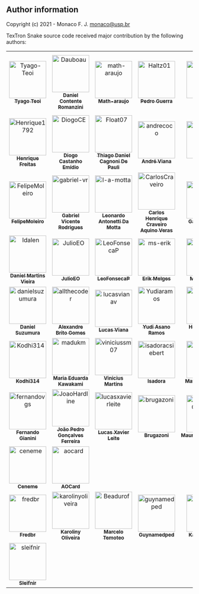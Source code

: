 
Author information
------------------------------

Copyright (c) 2021 - Monaco F. J. <monaco@usp.br>

TexTron Snake source code received major contribution by
the following authors:

<!-- readme: contributors -start -->
<table>
<tr>
    <td align="center">
        <a href="https://github.com/Tyago-Teoi">
            <img src="https://avatars.githubusercontent.com/u/47069208?v=4" width="100;" alt="Tyago-Teoi"/>
            <br />
            <sub><b>Tyago Teoi</b></sub>
        </a>
    </td>
    <td align="center">
        <a href="https://github.com/Dauboau">
            <img src="https://avatars.githubusercontent.com/u/86164187?v=4" width="100;" alt="Dauboau"/>
            <br />
            <sub><b>Daniel Contente Romanzini</b></sub>
        </a>
    </td>
    <td align="center">
        <a href="https://github.com/math-araujo">
            <img src="https://avatars.githubusercontent.com/u/52018308?v=4" width="100;" alt="math-araujo"/>
            <br />
            <sub><b>Math-araujo</b></sub>
        </a>
    </td>
    <td align="center">
        <a href="https://github.com/Haltz01">
            <img src="https://avatars.githubusercontent.com/u/47257437?v=4" width="100;" alt="Haltz01"/>
            <br />
            <sub><b>Pedro Guerra</b></sub>
        </a>
    </td>
    <td align="center">
        <a href="https://github.com/di-press">
            <img src="https://avatars.githubusercontent.com/u/63003427?v=4" width="100;" alt="di-press"/>
            <br />
            <sub><b>Di Press</b></sub>
        </a>
    </td>
    <td align="center">
        <a href="https://github.com/marcuscastelo">
            <img src="https://avatars.githubusercontent.com/u/27441558?v=4" width="100;" alt="marcuscastelo"/>
            <br />
            <sub><b>Marcus Vinicius Castelo Branco Martins</b></sub>
        </a>
    </td></tr>
<tr>
    <td align="center">
        <a href="https://github.com/Henrique1792">
            <img src="https://avatars.githubusercontent.com/u/7610888?v=4" width="100;" alt="Henrique1792"/>
            <br />
            <sub><b>Henrique Freitas</b></sub>
        </a>
    </td>
    <td align="center">
        <a href="https://github.com/DiogoCE">
            <img src="https://avatars.githubusercontent.com/u/64482147?v=4" width="100;" alt="DiogoCE"/>
            <br />
            <sub><b>Diogo Castanho Emídio</b></sub>
        </a>
    </td>
    <td align="center">
        <a href="https://github.com/Float07">
            <img src="https://avatars.githubusercontent.com/u/39651883?v=4" width="100;" alt="Float07"/>
            <br />
            <sub><b>Thiago Daniel Cagnoni De Pauli</b></sub>
        </a>
    </td>
    <td align="center">
        <a href="https://github.com/andrecoco">
            <img src="https://avatars.githubusercontent.com/u/16878985?v=4" width="100;" alt="andrecoco"/>
            <br />
            <sub><b>André Viana</b></sub>
        </a>
    </td>
    <td align="center">
        <a href="https://github.com/artP2">
            <img src="https://avatars.githubusercontent.com/u/36577408?v=4" width="100;" alt="artP2"/>
            <br />
            <sub><b>ArtP2</b></sub>
        </a>
    </td>
    <td align="center">
        <a href="https://github.com/gabriel-libardi">
            <img src="https://avatars.githubusercontent.com/u/93263761?v=4" width="100;" alt="gabriel-libardi"/>
            <br />
            <sub><b>Gabriel Franceschi Libardi</b></sub>
        </a>
    </td></tr>
<tr>
    <td align="center">
        <a href="https://github.com/FelipeMoleiro">
            <img src="https://avatars.githubusercontent.com/u/40440420?v=4" width="100;" alt="FelipeMoleiro"/>
            <br />
            <sub><b>FelipeMoleiro</b></sub>
        </a>
    </td>
    <td align="center">
        <a href="https://github.com/gabriel-vr">
            <img src="https://avatars.githubusercontent.com/u/66570705?v=4" width="100;" alt="gabriel-vr"/>
            <br />
            <sub><b>Gabriel Vicente Rodrigues</b></sub>
        </a>
    </td>
    <td align="center">
        <a href="https://github.com/l-a-motta">
            <img src="https://avatars.githubusercontent.com/u/42696793?v=4" width="100;" alt="l-a-motta"/>
            <br />
            <sub><b>Leonardo Antonetti Da Motta</b></sub>
        </a>
    </td>
    <td align="center">
        <a href="https://github.com/CarlosCraveiro">
            <img src="https://avatars.githubusercontent.com/u/85318248?v=4" width="100;" alt="CarlosCraveiro"/>
            <br />
            <sub><b>Carlos Henrique Craveiro Aquino Veras</b></sub>
        </a>
    </td>
    <td align="center">
        <a href="https://github.com/gsasouza">
            <img src="https://avatars.githubusercontent.com/u/8701003?v=4" width="100;" alt="gsasouza"/>
            <br />
            <sub><b>Gabriel Souza</b></sub>
        </a>
    </td>
    <td align="center">
        <a href="https://github.com/UesleiPina">
            <img src="https://avatars.githubusercontent.com/u/78181182?v=4" width="100;" alt="UesleiPina"/>
            <br />
            <sub><b>Ueslei Pina</b></sub>
        </a>
    </td></tr>
<tr>
    <td align="center">
        <a href="https://github.com/Idalen">
            <img src="https://avatars.githubusercontent.com/u/48536015?v=4" width="100;" alt="Idalen"/>
            <br />
            <sub><b>Daniel Martins Vieira</b></sub>
        </a>
    </td>
    <td align="center">
        <a href="https://github.com/JulioEO">
            <img src="https://avatars.githubusercontent.com/u/40305649?v=4" width="100;" alt="JulioEO"/>
            <br />
            <sub><b>JulioEO</b></sub>
        </a>
    </td>
    <td align="center">
        <a href="https://github.com/LeoFonsecaP">
            <img src="https://avatars.githubusercontent.com/u/63270818?v=4" width="100;" alt="LeoFonsecaP"/>
            <br />
            <sub><b>LeoFonsecaP</b></sub>
        </a>
    </td>
    <td align="center">
        <a href="https://github.com/ms-erik">
            <img src="https://avatars.githubusercontent.com/u/87500711?v=4" width="100;" alt="ms-erik"/>
            <br />
            <sub><b>Erik Melges</b></sub>
        </a>
    </td>
    <td align="center">
        <a href="https://github.com/MuketaUeda">
            <img src="https://avatars.githubusercontent.com/u/82850274?v=4" width="100;" alt="MuketaUeda"/>
            <br />
            <sub><b>MuketaUeda</b></sub>
        </a>
    </td>
    <td align="center">
        <a href="https://github.com/pau1o-hs">
            <img src="https://avatars.githubusercontent.com/u/55563608?v=4" width="100;" alt="pau1o-hs"/>
            <br />
            <sub><b>Paulo Silva</b></sub>
        </a>
    </td></tr>
<tr>
    <td align="center">
        <a href="https://github.com/danielsuzumura">
            <img src="https://avatars.githubusercontent.com/u/51420150?v=4" width="100;" alt="danielsuzumura"/>
            <br />
            <sub><b>Daniel Suzumura</b></sub>
        </a>
    </td>
    <td align="center">
        <a href="https://github.com/allthecoder">
            <img src="https://avatars.githubusercontent.com/u/55332784?v=4" width="100;" alt="allthecoder"/>
            <br />
            <sub><b>Alexandre Brito Gomes</b></sub>
        </a>
    </td>
    <td align="center">
        <a href="https://github.com/lucasvianav">
            <img src="https://avatars.githubusercontent.com/u/23108450?v=4" width="100;" alt="lucasvianav"/>
            <br />
            <sub><b>Lucas Viana</b></sub>
        </a>
    </td>
    <td align="center">
        <a href="https://github.com/Yudiaramos">
            <img src="https://avatars.githubusercontent.com/u/71808184?v=4" width="100;" alt="Yudiaramos"/>
            <br />
            <sub><b>Yudi Asano Ramos</b></sub>
        </a>
    </td>
    <td align="center">
        <a href="https://github.com/henriquesqs">
            <img src="https://avatars.githubusercontent.com/u/36971021?v=4" width="100;" alt="henriquesqs"/>
            <br />
            <sub><b>Henrique Dos Santos</b></sub>
        </a>
    </td>
    <td align="center">
        <a href="https://github.com/joaofavoretti">
            <img src="https://avatars.githubusercontent.com/u/31491328?v=4" width="100;" alt="joaofavoretti"/>
            <br />
            <sub><b>João Pedro Favoretti</b></sub>
        </a>
    </td></tr>
<tr>
    <td align="center">
        <a href="https://github.com/Kodhi314">
            <img src="https://avatars.githubusercontent.com/u/48361852?v=4" width="100;" alt="Kodhi314"/>
            <br />
            <sub><b>Kodhi314</b></sub>
        </a>
    </td>
    <td align="center">
        <a href="https://github.com/madukm">
            <img src="https://avatars.githubusercontent.com/u/48024589?v=4" width="100;" alt="madukm"/>
            <br />
            <sub><b>Maria Eduarda Kawakami</b></sub>
        </a>
    </td>
    <td align="center">
        <a href="https://github.com/viniciussm07">
            <img src="https://avatars.githubusercontent.com/u/78987625?v=4" width="100;" alt="viniciussm07"/>
            <br />
            <sub><b>Vinicius Martins</b></sub>
        </a>
    </td>
    <td align="center">
        <a href="https://github.com/isadoracsiebert">
            <img src="https://avatars.githubusercontent.com/u/75046559?v=4" width="100;" alt="isadoracsiebert"/>
            <br />
            <sub><b>Isadora</b></sub>
        </a>
    </td>
    <td align="center">
        <a href="https://github.com/mvellosa">
            <img src="https://avatars.githubusercontent.com/u/80607728?v=4" width="100;" alt="mvellosa"/>
            <br />
            <sub><b>Matheus Vellosa</b></sub>
        </a>
    </td>
    <td align="center">
        <a href="https://github.com/mathmorfose">
            <img src="https://avatars.githubusercontent.com/u/86624327?v=4" width="100;" alt="mathmorfose"/>
            <br />
            <sub><b>Matheus</b></sub>
        </a>
    </td></tr>
<tr>
    <td align="center">
        <a href="https://github.com/fernandovgs">
            <img src="https://avatars.githubusercontent.com/u/14129900?v=4" width="100;" alt="fernandovgs"/>
            <br />
            <sub><b>Fernando Gianini</b></sub>
        </a>
    </td>
    <td align="center">
        <a href="https://github.com/JoaoHardline">
            <img src="https://avatars.githubusercontent.com/u/84240829?v=4" width="100;" alt="JoaoHardline"/>
            <br />
            <sub><b>João Pedro Gonçalves Ferreira</b></sub>
        </a>
    </td>
    <td align="center">
        <a href="https://github.com/lucasxavierleite">
            <img src="https://avatars.githubusercontent.com/u/25937648?v=4" width="100;" alt="lucasxavierleite"/>
            <br />
            <sub><b>Lucas Xavier Leite</b></sub>
        </a>
    </td>
    <td align="center">
        <a href="https://github.com/brugazoni">
            <img src="https://avatars.githubusercontent.com/u/38261348?v=4" width="100;" alt="brugazoni"/>
            <br />
            <sub><b>Brugazoni</b></sub>
        </a>
    </td>
    <td align="center">
        <a href="https://github.com/MauricioGGCatellan">
            <img src="https://avatars.githubusercontent.com/u/40176581?v=4" width="100;" alt="MauricioGGCatellan"/>
            <br />
            <sub><b>MauricioGGCatellan</b></sub>
        </a>
    </td>
    <td align="center">
        <a href="https://github.com/monacofj">
            <img src="https://avatars.githubusercontent.com/u/3980792?v=4" width="100;" alt="monacofj"/>
            <br />
            <sub><b>Monaco F. J.</b></sub>
        </a>
    </td></tr>
<tr>
    <td align="center">
        <a href="https://github.com/ceneme">
            <img src="https://avatars.githubusercontent.com/u/40470865?v=4" width="100;" alt="ceneme"/>
            <br />
            <sub><b>Ceneme</b></sub>
        </a>
    </td>
    <td align="center">
        <a href="https://github.com/aocard">
            <img src="https://avatars.githubusercontent.com/u/49252510?v=4" width="100;" alt="aocard"/>
            <br />
            <sub><b>AOCard</b></sub>
        </a>
    </td></tr>
<tr>
    <td align="center">
        <a href="https://github.com/fredbr">
            <img src="https://avatars.githubusercontent.com/u/5673494?v=4" width="100;" alt="fredbr"/>
            <br />
            <sub><b>Fredbr</b></sub>
        </a>
    </td>
    <td align="center">
        <a href="https://github.com/karolinyoliveira">
            <img src="https://avatars.githubusercontent.com/u/45614118?v=4" width="100;" alt="karolinyoliveira"/>
            <br />
            <sub><b>Karoliny Oliveira</b></sub>
        </a>
    </td>
    <td align="center">
        <a href="https://github.com/Beadurof">
            <img src="https://avatars.githubusercontent.com/u/8800471?v=4" width="100;" alt="Beadurof"/>
            <br />
            <sub><b>Marcelo Temoteo</b></sub>
        </a>
    </td>
    <td align="center">
        <a href="https://github.com/guynamedped">
            <img src="https://avatars.githubusercontent.com/u/86412003?v=4" width="100;" alt="guynamedped"/>
            <br />
            <sub><b>Guynamedped</b></sub>
        </a>
    </td>
    <td align="center">
        <a href="https://github.com/karolinysilva">
            <img src="https://avatars.githubusercontent.com/u/78601574?v=4" width="100;" alt="karolinysilva"/>
            <br />
            <sub><b>Karoliny Silva</b></sub>
        </a>
    </td></tr>
<tr>
    <td align="center">
        <a href="https://github.com/sleifnir">
            <img src="https://avatars.githubusercontent.com/u/50050993?v=4" width="100;" alt="sleifnir"/>
            <br />
            <sub><b>Sleifnir</b></sub>
        </a>
    </td></tr>
</table>
<!-- readme: contributors -end -->
